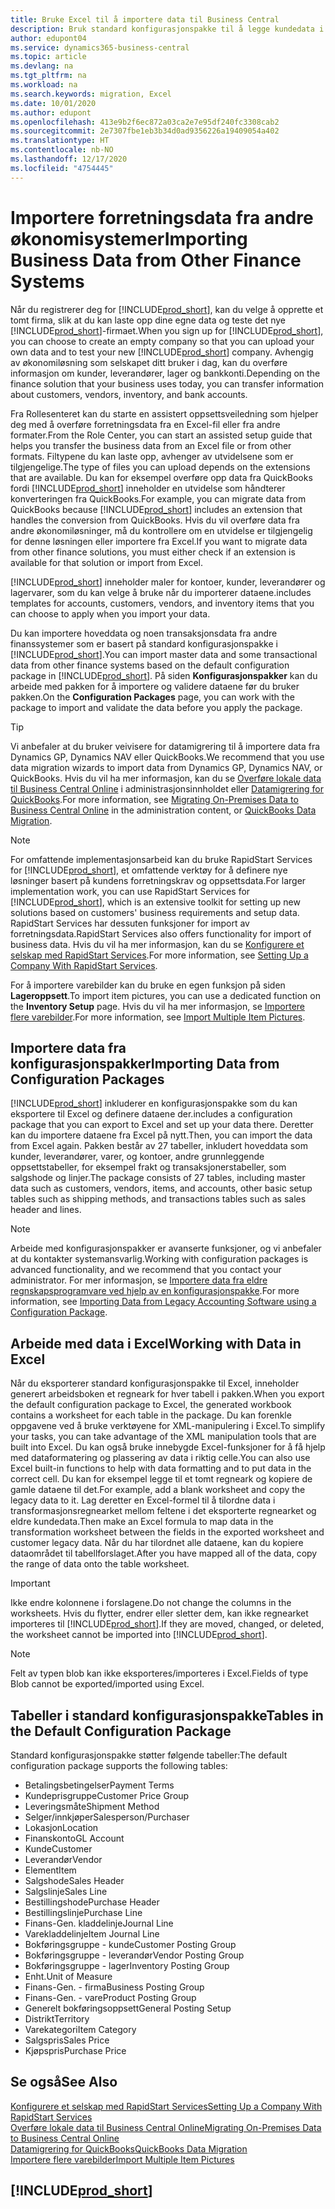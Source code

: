 ```yaml
---
title: Bruke Excel til å importere data til Business Central
description: Bruk standard konfigurasjonspakke til å legge kundedata i Excel og importere dataene tilbake til Business Central.
author: edupont04
ms.service: dynamics365-business-central
ms.topic: article
ms.devlang: na
ms.tgt_pltfrm: na
ms.workload: na
ms.search.keywords: migration, Excel
ms.date: 10/01/2020
ms.author: edupont
ms.openlocfilehash: 413e9b2f6ec872a03ca2e7e95df240fc3308cab2
ms.sourcegitcommit: 2e7307fbe1eb3b34d0ad9356226a19409054a402
ms.translationtype: HT
ms.contentlocale: nb-NO
ms.lasthandoff: 12/17/2020
ms.locfileid: "4754445"
---
```

# <a name="importing-business-data-from-other-finance-systems"></a><span data-ttu-id="f4ed9-103">Importere forretningsdata fra andre økonomisystemer</span><span class="sxs-lookup"><span data-stu-id="f4ed9-103">Importing Business Data from Other Finance Systems</span></span>

<span data-ttu-id="f4ed9-104">Når du registrerer deg for [!INCLUDE[prod_short](includes/prod_short.md)], kan du velge å opprette et tomt firma, slik at du kan laste opp dine egne data og teste det nye [!INCLUDE[prod_short](includes/prod_short.md)]-firmaet.</span><span class="sxs-lookup"><span data-stu-id="f4ed9-104">When you sign up for [!INCLUDE[prod_short](includes/prod_short.md)], you can choose to create an empty company so that you can upload your own data and to test your new [!INCLUDE[prod_short](includes/prod_short.md)] company.</span></span> <span data-ttu-id="f4ed9-105">Avhengig av økonomiløsning som selskapet ditt bruker i dag, kan du overføre informasjon om kunder, leverandører, lager og bankkonti.</span><span class="sxs-lookup"><span data-stu-id="f4ed9-105">Depending on the finance solution that your business uses today, you can transfer information about customers, vendors, inventory, and bank accounts.</span></span>  

<span data-ttu-id="f4ed9-106">Fra Rollesenteret kan du starte en assistert oppsettsveiledning som hjelper deg med å overføre forretningsdata fra en Excel-fil eller fra andre formater.</span><span class="sxs-lookup"><span data-stu-id="f4ed9-106">From the Role Center, you can start an assisted setup guide that helps you transfer the business data from an Excel file or from other formats.</span></span> <span data-ttu-id="f4ed9-107">Filtypene du kan laste opp, avhenger av utvidelsene som er tilgjengelige.</span><span class="sxs-lookup"><span data-stu-id="f4ed9-107">The type of files you can upload depends on the extensions that are available.</span></span> <span data-ttu-id="f4ed9-108">Du kan for eksempel overføre opp data fra QuickBooks fordi [!INCLUDE[prod_short](includes/prod_short.md)] inneholder en utvidelse som håndterer konverteringen fra QuickBooks.</span><span class="sxs-lookup"><span data-stu-id="f4ed9-108">For example, you can migrate data from QuickBooks because [!INCLUDE[prod_short](includes/prod_short.md)] includes an extension that handles the conversion from QuickBooks.</span></span> <span data-ttu-id="f4ed9-109">Hvis du vil overføre data fra andre økonomiløsninger, må du kontrollere om en utvidelse er tilgjengelig for denne løsningen eller importere fra Excel.</span><span class="sxs-lookup"><span data-stu-id="f4ed9-109">If you want to migrate data from other finance solutions, you must either check if an extension is available for that solution or import from Excel.</span></span>  

[!INCLUDE[prod_short](includes/prod_short.md)] <span data-ttu-id="f4ed9-110">inneholder maler for kontoer, kunder, leverandører og lagervarer, som du kan velge å bruke når du importerer dataene.</span><span class="sxs-lookup"><span data-stu-id="f4ed9-110">includes templates for accounts, customers, vendors, and inventory items that you can choose to apply when you import your data.</span></span>

<span data-ttu-id="f4ed9-111">Du kan importere hoveddata og noen transaksjonsdata fra andre finanssystemer som er basert på standard konfigurasjonspakke i [!INCLUDE[prod_short](includes/prod_short.md)].</span><span class="sxs-lookup"><span data-stu-id="f4ed9-111">You can import master data and some transactional data from other finance systems based on the default configuration package in [!INCLUDE[prod_short](includes/prod_short.md)].</span></span> <span data-ttu-id="f4ed9-112">På siden **Konfigurasjonspakker** kan du arbeide med pakken for å importere og validere dataene før du bruker pakken.</span><span class="sxs-lookup"><span data-stu-id="f4ed9-112">On the **Configuration Packages** page, you can work with the package to import and validate the data before you apply the package.</span></span>  

> [!TIP]  
> <span data-ttu-id="f4ed9-113">Vi anbefaler at du bruker veivisere for datamigrering til å importere data fra Dynamics GP, Dynamics NAV eller QuickBooks.</span><span class="sxs-lookup"><span data-stu-id="f4ed9-113">We recommend that you use data migration wizards to import data from Dynamics GP, Dynamics NAV, or QuickBooks.</span></span> <span data-ttu-id="f4ed9-114">Hvis du vil ha mer informasjon, kan du se [Overføre lokale data til Business Central Online](/dynamics365/business-central/dev-itpro/administration/migrate-data) i administrasjonsinnholdet eller [Datamigrering for QuickBooks](ui-extensions-quickbooks-data-migration.md).</span><span class="sxs-lookup"><span data-stu-id="f4ed9-114">For more information, see [Migrating On-Premises Data to Business Central Online](/dynamics365/business-central/dev-itpro/administration/migrate-data) in the administration content, or [QuickBooks Data Migration](ui-extensions-quickbooks-data-migration.md).</span></span>

> [!NOTE]  
> <span data-ttu-id="f4ed9-115">For omfattende implementasjonsarbeid kan du bruke RapidStart Services for [!INCLUDE[prod_short](includes/prod_short.md)], et omfattende verktøy for å definere nye løsninger basert på kundens forretningskrav og oppsettsdata.</span><span class="sxs-lookup"><span data-stu-id="f4ed9-115">For larger implementation work, you can use RapidStart Services for [!INCLUDE[prod_short](includes/prod_short.md)], which is an extensive toolkit for setting up new solutions based on customers' business requirements and setup data.</span></span> <span data-ttu-id="f4ed9-116">RapidStart Services har dessuten funksjoner for import av forretningsdata.</span><span class="sxs-lookup"><span data-stu-id="f4ed9-116">RapidStart Services also offers functionality for import of business data.</span></span> <span data-ttu-id="f4ed9-117">Hvis du vil ha mer informasjon, kan du se [Konfigurere et selskap med RapidStart Services](admin-set-up-a-company-with-rapidstart.md).</span><span class="sxs-lookup"><span data-stu-id="f4ed9-117">For more information, see [Setting Up a Company With RapidStart Services](admin-set-up-a-company-with-rapidstart.md).</span></span>

<span data-ttu-id="f4ed9-118">For å importere varebilder kan du bruke en egen funksjon på siden **Lageroppsett**.</span><span class="sxs-lookup"><span data-stu-id="f4ed9-118">To import item pictures, you can use a dedicated function on the **Inventory Setup** page.</span></span> <span data-ttu-id="f4ed9-119">Hvis du vil ha mer informasjon, se [Importere flere varebilder](inventory-how-import-item-pictures.md).</span><span class="sxs-lookup"><span data-stu-id="f4ed9-119">For more information, see [Import Multiple Item Pictures](inventory-how-import-item-pictures.md).</span></span>

## <a name="importing-data-from-configuration-packages"></a><span data-ttu-id="f4ed9-120">Importere data fra konfigurasjonspakker</span><span class="sxs-lookup"><span data-stu-id="f4ed9-120">Importing Data from Configuration Packages</span></span>
[!INCLUDE[prod_short](includes/prod_short.md)] <span data-ttu-id="f4ed9-121">inkluderer en konfigurasjonspakke som du kan eksportere til Excel og definere dataene der.</span><span class="sxs-lookup"><span data-stu-id="f4ed9-121">includes a configuration package that you can export to Excel and set up your data there.</span></span> <span data-ttu-id="f4ed9-122">Deretter kan du importere dataene fra Excel på nytt.</span><span class="sxs-lookup"><span data-stu-id="f4ed9-122">Then, you can import the data from Excel again.</span></span> <span data-ttu-id="f4ed9-123">Pakken består av 27 tabeller, inkludert hoveddata som kunder, leverandører, varer, og kontoer, andre grunnleggende oppsettstabeller, for eksempel frakt og transaksjonerstabeller, som salgshode og linjer.</span><span class="sxs-lookup"><span data-stu-id="f4ed9-123">The package consists of 27 tables, including master data such as customers, vendors, items, and accounts, other basic setup tables such as shipping methods, and transactions tables such as sales header and lines.</span></span>  

> [!NOTE]  
>   <span data-ttu-id="f4ed9-124">Arbeide med konfigurasjonspakker er avanserte funksjoner, og vi anbefaler at du kontakter systemansvarlig.</span><span class="sxs-lookup"><span data-stu-id="f4ed9-124">Working with configuration packages is advanced functionality, and we recommend that you contact your administrator.</span></span> <span data-ttu-id="f4ed9-125">For mer informasjon, se [Importere data fra eldre regnskapsprogramvare ved hjelp av en konfigurasjonspakke](across-import-data-configuration-packages.md).</span><span class="sxs-lookup"><span data-stu-id="f4ed9-125">For more information, see [Importing Data from Legacy Accounting Software using a Configuration Package](across-import-data-configuration-packages.md).</span></span>

## <a name="working-with-data-in-excel"></a><span data-ttu-id="f4ed9-126">Arbeide med data i Excel</span><span class="sxs-lookup"><span data-stu-id="f4ed9-126">Working with Data in Excel</span></span>
<span data-ttu-id="f4ed9-127">Når du eksporterer standard konfigurasjonspakke til Excel, inneholder generert arbeidsboken et regneark for hver tabell i pakken.</span><span class="sxs-lookup"><span data-stu-id="f4ed9-127">When you export the default configuration package to Excel, the generated workbook contains a worksheet for each table in the package.</span></span> <span data-ttu-id="f4ed9-128">Du kan forenkle oppgavene ved å bruke verktøyene for XML-manipulering i Excel.</span><span class="sxs-lookup"><span data-stu-id="f4ed9-128">To simplify your tasks, you can take advantage of the XML manipulation tools that are built into Excel.</span></span> <span data-ttu-id="f4ed9-129">Du kan også bruke innebygde Excel-funksjoner for å få hjelp med dataformatering og plassering av data i riktig celle.</span><span class="sxs-lookup"><span data-stu-id="f4ed9-129">You can also use Excel built-in functions to help with data formatting and to put data in the correct cell.</span></span> <span data-ttu-id="f4ed9-130">Du kan for eksempel legge til et tomt regneark og kopiere de gamle dataene til det.</span><span class="sxs-lookup"><span data-stu-id="f4ed9-130">For example, add a blank worksheet and copy the legacy data to it.</span></span> <span data-ttu-id="f4ed9-131">Lag deretter en Excel-formel til å tilordne data i transformasjonsregnearket mellom feltene i det eksporterte regnearket og eldre kundedata.</span><span class="sxs-lookup"><span data-stu-id="f4ed9-131">Then make an Excel formula to map data in the transformation worksheet between the fields in the exported worksheet and customer legacy data.</span></span> <span data-ttu-id="f4ed9-132">Når du har tilordnet alle dataene, kan du kopiere dataområdet til tabellforslaget.</span><span class="sxs-lookup"><span data-stu-id="f4ed9-132">After you have mapped all of the data, copy the range of data onto the table worksheet.</span></span>  

> [!IMPORTANT]  
>  <span data-ttu-id="f4ed9-133">Ikke endre kolonnene i forslagene.</span><span class="sxs-lookup"><span data-stu-id="f4ed9-133">Do not change the columns in the worksheets.</span></span> <span data-ttu-id="f4ed9-134">Hvis du flytter, endrer eller sletter dem, kan ikke regnearket importeres til [!INCLUDE[prod_short](includes/prod_short.md)].</span><span class="sxs-lookup"><span data-stu-id="f4ed9-134">If they are moved, changed, or deleted, the worksheet cannot be imported into [!INCLUDE[prod_short](includes/prod_short.md)].</span></span>

> [!NOTE]
> <span data-ttu-id="f4ed9-135">Felt av typen blob kan ikke eksporteres/importeres i Excel.</span><span class="sxs-lookup"><span data-stu-id="f4ed9-135">Fields of type Blob cannot be exported/imported using Excel.</span></span>

## <a name="tables-in-the-default-configuration-package"></a><span data-ttu-id="f4ed9-136">Tabeller i standard konfigurasjonspakke</span><span class="sxs-lookup"><span data-stu-id="f4ed9-136">Tables in the Default Configuration Package</span></span>
<span data-ttu-id="f4ed9-137">Standard konfigurasjonspakke støtter følgende tabeller:</span><span class="sxs-lookup"><span data-stu-id="f4ed9-137">The default configuration package supports the following tables:</span></span>

-   <span data-ttu-id="f4ed9-138">Betalingsbetingelser</span><span class="sxs-lookup"><span data-stu-id="f4ed9-138">Payment Terms</span></span>
-   <span data-ttu-id="f4ed9-139">Kundeprisgruppe</span><span class="sxs-lookup"><span data-stu-id="f4ed9-139">Customer Price Group</span></span>
-   <span data-ttu-id="f4ed9-140">Leveringsmåte</span><span class="sxs-lookup"><span data-stu-id="f4ed9-140">Shipment Method</span></span>
-   <span data-ttu-id="f4ed9-141">Selger/innkjøper</span><span class="sxs-lookup"><span data-stu-id="f4ed9-141">Salesperson/Purchaser</span></span>
-   <span data-ttu-id="f4ed9-142">Lokasjon</span><span class="sxs-lookup"><span data-stu-id="f4ed9-142">Location</span></span>
-   <span data-ttu-id="f4ed9-143">Finanskonto</span><span class="sxs-lookup"><span data-stu-id="f4ed9-143">GL Account</span></span>
-   <span data-ttu-id="f4ed9-144">Kunde</span><span class="sxs-lookup"><span data-stu-id="f4ed9-144">Customer</span></span>
-   <span data-ttu-id="f4ed9-145">Leverandør</span><span class="sxs-lookup"><span data-stu-id="f4ed9-145">Vendor</span></span>
-   <span data-ttu-id="f4ed9-146">Element</span><span class="sxs-lookup"><span data-stu-id="f4ed9-146">Item</span></span>
-   <span data-ttu-id="f4ed9-147">Salgshode</span><span class="sxs-lookup"><span data-stu-id="f4ed9-147">Sales Header</span></span>
-   <span data-ttu-id="f4ed9-148">Salgslinje</span><span class="sxs-lookup"><span data-stu-id="f4ed9-148">Sales Line</span></span>
-   <span data-ttu-id="f4ed9-149">Bestillingshode</span><span class="sxs-lookup"><span data-stu-id="f4ed9-149">Purchase Header</span></span>
-   <span data-ttu-id="f4ed9-150">Bestillingslinje</span><span class="sxs-lookup"><span data-stu-id="f4ed9-150">Purchase Line</span></span>
-   <span data-ttu-id="f4ed9-151">Finans-</span><span class="sxs-lookup"><span data-stu-id="f4ed9-151">Gen.</span></span> <span data-ttu-id="f4ed9-152">kladdelinje</span><span class="sxs-lookup"><span data-stu-id="f4ed9-152">Journal Line</span></span>
-   <span data-ttu-id="f4ed9-153">Varekladdelinje</span><span class="sxs-lookup"><span data-stu-id="f4ed9-153">Item Journal Line</span></span>
-   <span data-ttu-id="f4ed9-154">Bokføringsgruppe - kunde</span><span class="sxs-lookup"><span data-stu-id="f4ed9-154">Customer Posting Group</span></span>
-   <span data-ttu-id="f4ed9-155">Bokføringsgruppe - leverandør</span><span class="sxs-lookup"><span data-stu-id="f4ed9-155">Vendor Posting Group</span></span>
-   <span data-ttu-id="f4ed9-156">Bokføringsgruppe - lager</span><span class="sxs-lookup"><span data-stu-id="f4ed9-156">Inventory Posting Group</span></span>
-   <span data-ttu-id="f4ed9-157">Enht.</span><span class="sxs-lookup"><span data-stu-id="f4ed9-157">Unit of Measure</span></span>
-   <span data-ttu-id="f4ed9-158">Finans-</span><span class="sxs-lookup"><span data-stu-id="f4ed9-158">Gen.</span></span> <span data-ttu-id="f4ed9-159">- firma</span><span class="sxs-lookup"><span data-stu-id="f4ed9-159">Business Posting Group</span></span>
-   <span data-ttu-id="f4ed9-160">Finans-</span><span class="sxs-lookup"><span data-stu-id="f4ed9-160">Gen.</span></span> <span data-ttu-id="f4ed9-161">- vare</span><span class="sxs-lookup"><span data-stu-id="f4ed9-161">Product Posting Group</span></span>
-   <span data-ttu-id="f4ed9-162">Generelt bokføringsoppsett</span><span class="sxs-lookup"><span data-stu-id="f4ed9-162">General Posting Setup</span></span>
-   <span data-ttu-id="f4ed9-163">Distrikt</span><span class="sxs-lookup"><span data-stu-id="f4ed9-163">Territory</span></span>
-   <span data-ttu-id="f4ed9-164">Varekategori</span><span class="sxs-lookup"><span data-stu-id="f4ed9-164">Item Category</span></span>
-   <span data-ttu-id="f4ed9-165">Salgspris</span><span class="sxs-lookup"><span data-stu-id="f4ed9-165">Sales Price</span></span>
-   <span data-ttu-id="f4ed9-166">Kjøpspris</span><span class="sxs-lookup"><span data-stu-id="f4ed9-166">Purchase Price</span></span>

## <a name="see-also"></a><span data-ttu-id="f4ed9-167">Se også</span><span class="sxs-lookup"><span data-stu-id="f4ed9-167">See Also</span></span>
[<span data-ttu-id="f4ed9-168">Konfigurere et selskap med RapidStart Services</span><span class="sxs-lookup"><span data-stu-id="f4ed9-168">Setting Up a Company With RapidStart Services</span></span>](admin-set-up-a-company-with-rapidstart.md)  
[<span data-ttu-id="f4ed9-169">Overføre lokale data til Business Central Online</span><span class="sxs-lookup"><span data-stu-id="f4ed9-169">Migrating On-Premises Data to Business Central Online</span></span>](/dynamics365/business-central/dev-itpro/administration/migrate-data)  
[<span data-ttu-id="f4ed9-170">Datamigrering for QuickBooks</span><span class="sxs-lookup"><span data-stu-id="f4ed9-170">QuickBooks Data Migration</span></span>](ui-extensions-quickbooks-data-migration.md)  
[<span data-ttu-id="f4ed9-171">Importere flere varebilder</span><span class="sxs-lookup"><span data-stu-id="f4ed9-171">Import Multiple Item Pictures</span></span>](inventory-how-import-item-pictures.md)

## [!INCLUDE[prod_short](includes/free_trial_md.md)]  
